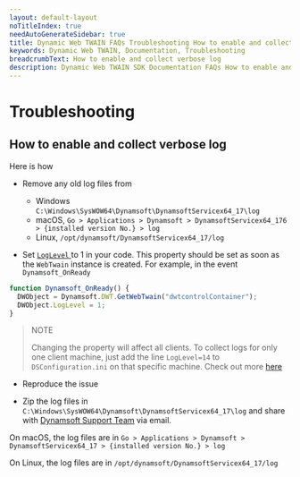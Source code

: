 ```yaml
---
layout: default-layout
noTitleIndex: true
needAutoGenerateSidebar: true
title: Dynamic Web TWAIN FAQs Troubleshooting How to enable and collect verbose log
keywords: Dynamic Web TWAIN, Documentation, Troubleshooting
breadcrumbText: How to enable and collect verbose log
description: Dynamic Web TWAIN SDK Documentation FAQs How to enable and collect verbose log
---
```


# Troubleshooting

## How to enable and collect verbose log

Here is how

- Remove any old log files from

  - Windows `C:\Windows\SysWOW64\Dynamsoft\DynamsoftServicex64_17\log`
  - macOS, `Go > Applications > Dynamsoft > DynamsoftServicex64_176 > {installed version No.} > log`
  - Linux, `/opt/dynamsoft/DynamsoftServicex64_17/log`

- Set [ `LogLevel` ]({{site.info}}api/WebTwain_Util.html#loglevel) to 1 in your code. This property should be set as soon as the `WebTwain` instance is created. For example, in the event `Dynamsoft_OnReady`

```javascript
function Dynamsoft_OnReady() {
  DWObject = Dynamsoft.DWT.GetWebTwain("dwtcontrolContainer");
  DWObject.LogLevel = 1;
}
```

> NOTE
>
> Changing the property will affect all clients. To collect logs for only one client machine, just add the line `LogLevel=14` to `DSConfiguration.ini` on that specific machine. Check out more [here]({{site.indepth}}deployment/service.html#q-how-to-configure-the-service)

- Reproduce the issue

- Zip the log files in `C:\Windows\SysWOW64\Dynamsoft\DynamsoftServicex64_17\log` and share with [Dynamsoft Support Team]({{site.about}}getsupport.html) via email.

On macOS, the log files are in `Go > Applications > Dynamsoft > DynamsoftServicex64_17 > {installed version No.} > log`

On Linux, the log files are in `/opt/dynamsoft/DynamsoftServicex64_17/log`
